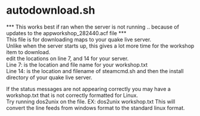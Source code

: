 # autodownload.sh <br>
*** This works best if ran when the server is not running .. because of updates to the appworkshop_282440.acf file *** <br>
This file is for downloading maps to your quake live server. <br>
Unlike when the server starts up, this gives a lot more time for the workshop item to download. <br>
edit the locations on line 7, and 14 for your server. <br>
Line 7: is the location and file name for your workshop.txt <br>
Line 14: is the location and filename of steamcmd.sh and then the install directory of your quake live server. <br>


If the status messages are not appearing correctly you may have a workshop.txt that is not correctly formatted for Linux.<br>
Try running dos2unix on the file. EX: dos2unix workshop.txt
This will convert the line feeds from windows format to the standard linux format.
